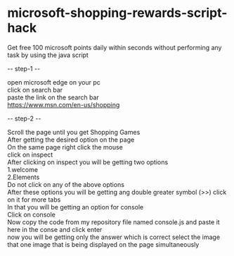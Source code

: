          
                                                                                          
                                                                                          
             

                                                                                                                                                                                                                                                 
                      



# microsoft-shopping-rewards-script-hack
Get free 100 microsoft points daily  within seconds without performing any task by using the java script  

-- step-1 -- 

open microsoft edge on your pc <br> 
click on search bar <br>
paste the link on the search bar  <br>
https://www.msn.com/en-us/shopping

  -- step-2 --
  
  Scroll the page until you get  Shopping Games <br>
  After getting the desired option on the page  <br>
  On the same page right click the mouse <br>
  click on inspect <br>
  After clicking on inspect you will be getting two options <br>
  1.welcome <br>
  2.Elements <br>
  Do not click on any of the above options <br>
  After these options you will be getting ang double greater symbol (>>) click on it for more tabs <br>
  In that you will be getting an option for console <br>
  Click on console  <br>
  Now copy the code from my repository file named console.js and paste it here in the conse and click enter  <br>
  now you will be getting only the answer which is correct select the image that one image that is being displayed on the page simultaneously  
  
